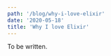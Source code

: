 ```yaml
---
path: '/blog/why-i-love-elixir'
date: '2020-05-18'
title: 'Why I love Elixir'
---
```


To be written.
